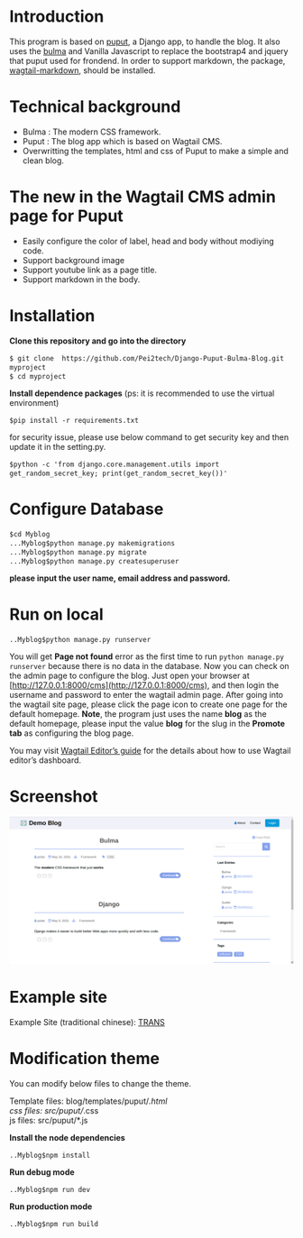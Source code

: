 Introduction
===========
This program is based on [puput](https://github.com/APSL/puput "puput"), a Django app,  to handle the blog. It also uses the [bulma](https://bulma.io/ "bulma") and Vanilla Javascript to replace the bootstrap4 and jquery that puput used for frondend. In order to support markdown, the package, [wagtail-markdown](https://github.com/torchbox/wagtail-markdown "wagtail-markdown"), should be installed.   

Technical background
=================
- Bulma :  The modern CSS framework.
- Puput :  The blog app which is based on Wagtail CMS.
- Overwritting the templates, html and css of Puput to make a simple and clean blog.

The new in the Wagtail CMS admin page for Puput
==========
- Easily configure the color of  label, head and  body without modiying code.
- Support background image
- Support youtube link as a page title.
- Support markdown in the body. 

Installation
========
**Clone this repository and go into the directory**
```
$ git clone  https://github.com/Pei2tech/Django-Puput-Bulma-Blog.git myproject
$ cd myproject
```
**Install dependence packages**  (ps: it is recommended to use the virtual environment)  

```  
$pip install -r requirements.txt
```  

for security issue, please use below command to get security key and then update it in the setting.py.  

```  
$python -c 'from django.core.management.utils import get_random_secret_key; print(get_random_secret_key())'
```  

Configure Database
=========
```   
$cd Myblog
...Myblog$python manage.py makemigrations
...Myblog$python manage.py migrate
...Myblog$python manage.py createsuperuser
```    

**please input the user name, email address and password.**

Run on local
=========
```
..Myblog$python manage.py runserver
```

You will get **Page not found** error as the first time to run `python manage.py runserver` because there is no data in the database.
Now you can check on the admin page to configure the blog. Just open your browser at  [http://127.0.0.1:8000/cms](http://127.0.0.1:8000/cms), and then login the username and password to enter the wagtail admin page.
After going into the wagtail site page, please click the page icon to create one page for the default homepage. **Note**, the program just uses the name **blog** as the default homepage, please input the value **blog** for the slug in the **Promote tab** as configuring the blog page. 

You may visit [Wagtail Editor’s guide](https://guide.wagtail.org/en-latest/) for the details about how to use Wagtail editor’s dashboard.

Screenshot
=========

![](./stuff/screenshot.png)

Example site
=============

Example Site (traditional chinese): [TRANS](https://trans.cmssds.org/bulletin)

   

Modification theme
==================

You can modify below files to change the theme.   

Template files: blog/templates/puput/*.html       
css files: src/puput/*.css      
js files: src/puput/*.js    

     
**Install the node dependencies**         

```
..Myblog$npm install

```

**Run debug mode**      

```  
..Myblog$npm run dev  

```  

**Run production mode**     

```   
..Myblog$npm run build  

``` 

  